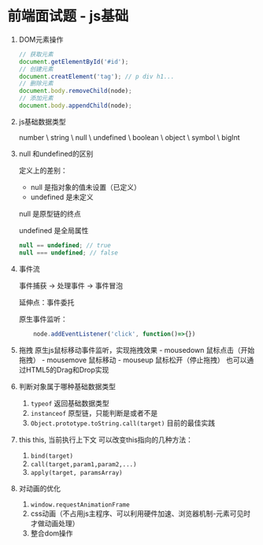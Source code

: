 #  前端面试题 - js基础
1. DOM元素操作
    ```js
    // 获取元素
    document.getElementById('#id');
    // 创建元素
    document.creatElement('tag'); // p div h1...
    // 删除元素
    document.body.removeChild(node);
    // 添加元素
    document.body.appendChild(node);
    ```

2. js基础数据类型

    number \ string \ null \ undefined \ boolean \ object \ symbol \ bigInt

3. null 和undefined的区别

    定义上的差别：
    - null 是指对象的值未设置（已定义）
    - undefined 是未定义

    null 是原型链的终点

    undefined 是全局属性

    ```js
    null == undefined; // true
    null === undefined; // false
    ```

4. 事件流

    事件捕获 -> 处理事件 -> 事件冒泡   

    延伸点：事件委托

    原生事件监听：
    ```js
        node.addEventListener('click', function()=>{})
    ```

5. 拖拽
    原生js鼠标移动事件监听，实现拖拽效果
       - mousedown 鼠标点击（开始拖拽）
       - mousemove 鼠标移动
       - mouseup 鼠标松开（停止拖拽）
    也可以通过HTML5的Drag和Drop实现

6. 判断对象属于哪种基础数据类型

   1. `typeof` 返回基础数据类型
   2. `instanceof` 原型链，只能判断是或者不是
   3. `Object.prototype.toString.call(target)` 目前的最佳实践

7. this
    this, 当前执行上下文
    可以改变this指向的几种方法：
     1. `bind(target)`
     2. `call(target,param1,param2,...)`
     3. `apply(target, paramsArray)`

8. 对动画的优化
   1. `window.requestAnimationFrame`
   2. css动画（不占用js主程序、可以利用硬件加速、浏览器机制-元素可见时才做动画处理）
   3. 整合dom操作